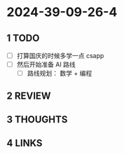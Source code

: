 # 2024-39-09-26-4

## 1 TODO

- [ ] 打算国庆的时候多学一点 csapp
- [ ] 然后开始准备 AI 路线
	- [ ] 路线规划： 数学 + 编程

## 2 REVIEW

## 3 THOUGHTS

## 4 LINKS
